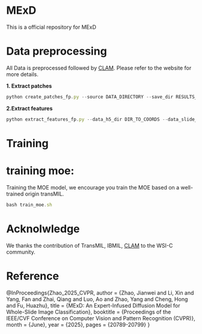 # MExD
This is a official repository for MExD

# Data preprocessing
All Data is preprocessed followed by [CLAM](https://github.com/mahmoodlab/CLAM "CLAM"). Please refer to the website for more details. 

**1. Extract patches**
```javascript
python create_patches_fp.py --source DATA_DIRECTORY --save_dir RESULTS_DIRECTORY --patch_size 256 --seg --process_list CSV_FILE_NAME --patch --stitch
```
**2.Extract features**
```javascript
python extract_features_fp.py --data_h5_dir DIR_TO_COORDS --data_slide_dir DATA_DIRECTORY --csv_path CSV_FILE_NAME --feat_dir FEATURES_DIRECTORY --batch_size 512 --slide_ext .svs
```

# Training
# training moe:
Training the MOE model, we encourage you train the MOE based on a well-trained origin transMIL.
```javascript
bash train_moe.sh
```

# Acknolwledge
We thanks the contribution of TransMIL, IBMIL, [CLAM](https://github.com/mahmoodlab/CLAM "CLAM") to the WSI-C community.

# Reference
@InProceedings{Zhao_2025_CVPR,
    author    = {Zhao, Jianwei and Li, Xin and Yang, Fan and Zhai, Qiang and Luo, Ao and Zhao, Yang and Cheng, Hong and Fu, Huazhu},
    title     = {MExD: An Expert-Infused Diffusion Model for Whole-Slide Image Classification},
    booktitle = {Proceedings of the IEEE/CVF Conference on Computer Vision and Pattern Recognition (CVPR)},
    month     = {June},
    year      = {2025},
    pages     = {20789-20799}
}

